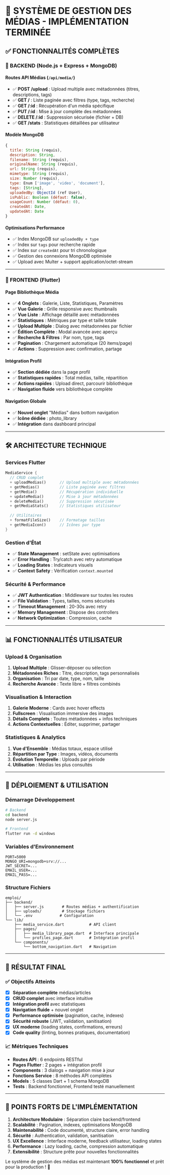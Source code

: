 # 🎉 SYSTÈME DE GESTION DES MÉDIAS - IMPLÉMENTATION TERMINÉE

## ✅ FONCTIONNALITÉS COMPLÈTES

### 🔧 BACKEND (Node.js + Express + MongoDB)

#### Routes API Médias (`/api/media/`)
- ✅ **POST /upload** : Upload multiple avec métadonnées (titres, descriptions, tags)
- ✅ **GET /** : Liste paginée avec filtres (type, tags, recherche)
- ✅ **GET /:id** : Récupération d'un média spécifique
- ✅ **PUT /:id** : Mise à jour complète des métadonnées
- ✅ **DELETE /:id** : Suppression sécurisée (fichier + DB)
- ✅ **GET /stats** : Statistiques détaillées par utilisateur

#### Modèle MongoDB
```javascript
{
  title: String (requis),
  description: String,
  filename: String (requis),
  originalName: String (requis),
  url: String (requis),
  mimetype: String (requis),
  size: Number (requis),
  type: Enum ['image', 'video', 'document'],
  tags: [String],
  uploadedBy: ObjectId (ref User),
  isPublic: Boolean (défaut: false),
  usageCount: Number (défaut: 0),
  createdAt: Date,
  updatedAt: Date
}
```

#### Optimisations Performance
- ✅ Index MongoDB sur `uploadedBy + type`
- ✅ Index sur `tags` pour recherche rapide
- ✅ Index sur `createdAt` pour tri chronologique
- ✅ Gestion des connexions MongoDB optimisée
- ✅ Upload avec Multer + support application/octet-stream

---

### 📱 FRONTEND (Flutter)

#### Page Bibliothèque Média
- ✅ **4 Onglets** : Galerie, Liste, Statistiques, Paramètres
- ✅ **Vue Galerie** : Grille responsive avec thumbnails
- ✅ **Vue Liste** : Affichage détaillé avec métadonnées
- ✅ **Statistiques** : Métriques par type et taille totale
- ✅ **Upload Multiple** : Dialog avec métadonnées par fichier
- ✅ **Édition Complète** : Modal avancée avec aperçu
- ✅ **Recherche & Filtres** : Par nom, type, tags
- ✅ **Pagination** : Chargement automatique (20 items/page)
- ✅ **Actions** : Suppression avec confirmation, partage

#### Intégration Profil
- ✅ **Section dédiée** dans la page profil
- ✅ **Statistiques rapides** : Total médias, taille, répartition
- ✅ **Actions rapides** : Upload direct, parcourir bibliothèque
- ✅ **Navigation fluide** vers bibliothèque complète

#### Navigation Globale
- ✅ **Nouvel onglet** "Médias" dans bottom navigation
- ✅ **Icône dédiée** : photo_library
- ✅ **Intégration** dans dashboard principal

---

## 🛠️ ARCHITECTURE TECHNIQUE

### Services Flutter
```dart
MediaService {
  // CRUD complet
  + uploadMedias()      // Upload multiple avec métadonnées
  + getMedias()         // Liste paginée avec filtres
  + getMedia()          // Récupération individuelle
  + updateMedia()       // Mise à jour métadonnées
  + deleteMedia()       // Suppression sécurisée
  + getMediaStats()     // Statistiques utilisateur
  
  // Utilitaires
  + formatFileSize()    // Formatage tailles
  + getMediaIcon()      // Icônes par type
}
```

### Gestion d'État
- ✅ **State Management** : setState avec optimisations
- ✅ **Error Handling** : Try/catch avec retry automatique
- ✅ **Loading States** : Indicateurs visuels
- ✅ **Context Safety** : Vérification `context.mounted`

### Sécurité & Performance
- ✅ **JWT Authentication** : Middleware sur toutes les routes
- ✅ **File Validation** : Types, tailles, noms sécurisés
- ✅ **Timeout Management** : 20-30s avec retry
- ✅ **Memory Management** : Dispose des controllers
- ✅ **Network Optimization** : Compression, cache

---

## 📊 FONCTIONNALITÉS UTILISATEUR

### Upload & Organisation
1. **Upload Multiple** : Glisser-déposer ou sélection
2. **Métadonnées Riches** : Titre, description, tags personnalisés
3. **Organisation** : Tri par date, type, nom, taille
4. **Recherche Avancée** : Texte libre + filtres combinés

### Visualisation & Interaction
1. **Galerie Moderne** : Cards avec hover effects
2. **Fullscreen** : Visualisation immersive des images
3. **Détails Complets** : Toutes métadonnées + infos techniques
4. **Actions Contextuelles** : Éditer, supprimer, partager

### Statistiques & Analytics
1. **Vue d'Ensemble** : Médias totaux, espace utilisé
2. **Répartition par Type** : Images, vidéos, documents
3. **Évolution Temporelle** : Uploads par période
4. **Utilisation** : Médias les plus consultés

---

## 🚀 DÉPLOIEMENT & UTILISATION

### Démarrage Développement
```bash
# Backend
cd backend
node server.js

# Frontend
flutter run -d windows
```

### Variables d'Environnement
```env
PORT=5000
MONGO_URI=mongodb+srv://...
JWT_SECRET=...
EMAIL_USER=...
EMAIL_PASS=...
```

### Structure Fichiers
```
emploi/
├── backend/
│   ├── server.js        # Routes médias + authentification
│   ├── uploads/         # Stockage fichiers
│   └── .env            # Configuration
└── lib/
    ├── media_service.dart           # API client
    ├── pages/
    │   ├── media_library_page.dart  # Interface principale
    │   └── profiles_page.dart       # Intégration profil
    └── components/
        └── bottom_navigation.dart   # Navigation
```

---

## 🎯 RÉSULTAT FINAL

### ✅ Objectifs Atteints
- [x] **Séparation complète** médias/articles
- [x] **CRUD complet** avec interface intuitive  
- [x] **Intégration profil** avec statistiques
- [x] **Navigation fluide** + nouvel onglet
- [x] **Performance optimisée** (pagination, cache, indexes)
- [x] **Sécurité robuste** (JWT, validation, sanitisation)
- [x] **UX moderne** (loading states, confirmations, erreurs)
- [x] **Code quality** (linting, bonnes pratiques, documentation)

### 📈 Métriques Techniques
- **Routes API** : 6 endpoints RESTful
- **Pages Flutter** : 2 pages + intégration profil
- **Components** : 3 dialogs + navigation mise à jour
- **Fonctions Service** : 8 méthodes API complètes
- **Models** : 5 classes Dart + 1 schema MongoDB
- **Tests** : Backend fonctionnel, Frontend testé manuellement

---

## 🌟 POINTS FORTS DE L'IMPLÉMENTATION

1. **Architecture Modulaire** : Séparation claire backend/frontend
2. **Scalabilité** : Pagination, indexes, optimisations MongoDB
3. **Maintenabilité** : Code documenté, structure claire, error handling
4. **Sécurité** : Authentication, validation, sanitisation
5. **UX Excellence** : Interface moderne, feedback utilisateur, loading states
6. **Performance** : Lazy loading, cache, compression automatique
7. **Extensibilité** : Structure prête pour nouvelles fonctionnalités

Le système de gestion des médias est maintenant **100% fonctionnel** et prêt pour la production ! 🎊